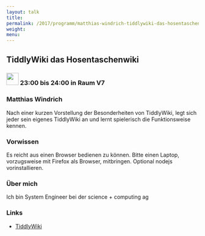```yaml
---
layout: talk
title:
permalink: /2017/programm/matthias-windrich-tiddlywiki-das-hosentaschenwiki/
weight:
menu:
---
```

## TiddlyWiki das Hosentaschenwiki

### <img height = "32" src="../../../images/workshop.svg"> 23:00 bis 24:00 in Raum V7

### Matthias Windrich

Nach einer kurzen Vorstellung der Besonderheiten von TiddlyWiki, legt sich jeder sein eigenes TiddlyWiki an und lernt spielerisch die Funktionsweise kennen.

### Vorwissen

Es reicht aus einen Browser bedienen zu können. Bitte einen Laptop, vorzugsweise mit Firefox als Browser, mitbringen. Optional nodejs vorinstallieren.

### Über mich

Ich bin System Engineer bei der science + computing ag

### Links

- <a href="http://tiddlywiki.com" target="_blank">TiddlyWiki</a>